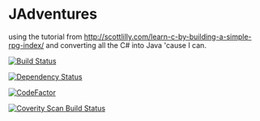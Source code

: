 # JAdventures
using the tutorial from http://scottlilly.com/learn-c-by-building-a-simple-rpg-index/ and converting all the C# into Java 'cause I can.

[![Build Status](https://travis-ci.org/tehguy/C-RPG-To-Java.svg?branch=master)](https://travis-ci.org/tehguy/C-RPG-To-Java)

[![Dependency Status](https://www.versioneye.com/user/projects/59112856da0c250046bc29cb/badge.svg?style=flat-square)](https://www.versioneye.com/user/projects/59112856da0c250046bc29cb)

[![CodeFactor](https://www.codefactor.io/repository/github/tehguy/c-rpg-to-java/badge)](https://www.codefactor.io/repository/github/tehguy/c-rpg-to-java)

<a href="https://scan.coverity.com/projects/tehguy-c-rpg-to-java">
  <img alt="Coverity Scan Build Status"
       src="https://scan.coverity.com/projects/12659/badge.svg"/>
</a>
